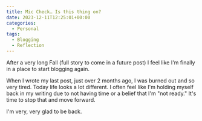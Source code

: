 ```yaml
---
title: Mic Check… Is this thing on?
date: 2023-12-11T12:25:01+00:00
categories:
  - Personal
tags:
  - Blogging
  - Reflection
---
```


After a very long Fall (full story to come in a future post) I feel like I'm finally in a place to start blogging again.

When I wrote my last post, just over 2 months ago, I was burned out and so very tired. Today life looks a lot different. I often feel like I'm holding myself back in my writing due to not having time or a belief that I'm "not ready." It's time to stop that and move forward.

I'm very, very glad to be back.